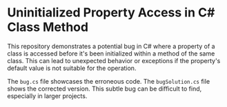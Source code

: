 # Uninitialized Property Access in C# Class Method

This repository demonstrates a potential bug in C# where a property of a class is accessed before it's been initialized within a method of the same class. This can lead to unexpected behavior or exceptions if the property's default value is not suitable for the operation.

The `bug.cs` file showcases the erroneous code.  The `bugSolution.cs` file shows the corrected version.  This subtle bug can be difficult to find, especially in larger projects.